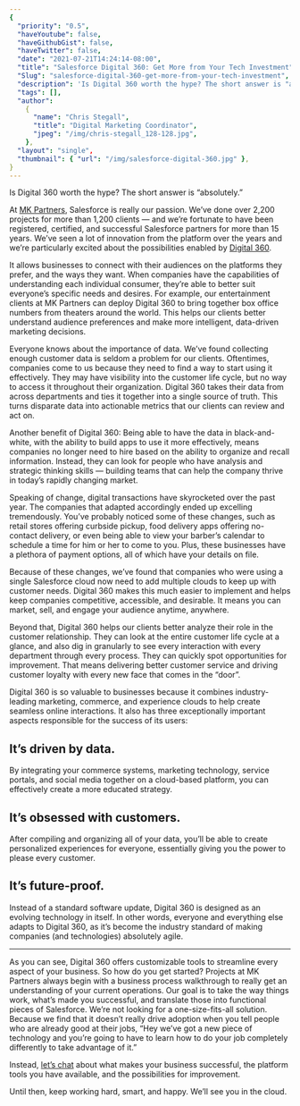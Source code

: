 ```yaml
---
{
  "priority": "0.5",
  "haveYoutube": false,
  "haveGithubGist": false,
  "haveTwitter": false,
  "date": "2021-07-21T14:24:14-08:00",
  "title": "Salesforce Digital 360: Get More from Your Tech Investment",
  "Slug": "salesforce-digital-360-get-more-from-your-tech-investment",
  "description": 'Is Digital 360 worth the hype? The short answer is "absolutely."',
  "tags": [],
  "author":
    {
      "name": "Chris Stegall",
      "title": "Digital Marketing Coordinator",
      "jpeg": "/img/chris-stegall_128-128.jpg",
    },
  "layout": "single",
  "thumbnail": { "url": "/img/salesforce-digital-360.jpg" },
}
---
```


Is Digital 360 worth the hype? The short answer is “absolutely.”

At [MK Partners](https://appexchange.salesforce.com/appxConsultingListingDetail?listingId=a0N30000001gF9jEAE&utm_source=mkp&utm_medium=referral&utm_campaign=logigear-mkp-tpp), Salesforce is really our passion. We’ve done over 2,200 projects for more than 1,200 clients — and we’re fortunate to have been registered, certified, and successful Salesforce partners for more than 15 years. We’ve seen a lot of innovation from the platform over the years and we’re particularly excited about the possibilities enabled by [Digital 360](https://www.salesforce.com/solutions/digital-360/overview/).

It allows businesses to connect with their audiences on the platforms they prefer, and the ways they want. When companies have the capabilities of understanding each individual consumer, they’re able to better suit everyone’s specific needs and desires. For example, our entertainment clients at MK Partners can deploy Digital 360 to bring together box office numbers from theaters around the world. This helps our clients better understand audience preferences and make more intelligent, data-driven marketing decisions.

Everyone knows about the importance of data. We’ve found collecting enough customer data is seldom a problem for our clients. Oftentimes, companies come to us because they need to find a way to start using it effectively. They may have visibility into the customer life cycle, but no way to access it throughout their organization. Digital 360 takes their data from across departments and ties it together into a single source of truth. This turns disparate data into actionable metrics that our clients can review and act on.

Another benefit of Digital 360: Being able to have the data in black-and-white, with the ability to build apps to use it more effectively, means companies no longer need to hire based on the ability to organize and recall information. Instead, they can look for people who have analysis and strategic thinking skills — building teams that can help the company thrive in today’s rapidly changing market.

Speaking of change, digital transactions have skyrocketed over the past year. The companies that adapted accordingly ended up excelling tremendously. You’ve probably noticed some of these changes, such as retail stores offering curbside pickup, food delivery apps offering no-contact delivery, or even being able to view your barber’s calendar to schedule a time for him or her to come to you. Plus, these businesses have a plethora of payment options, all of which have your details on file.

Because of these changes, we’ve found that companies who were using a single Salesforce cloud now need to add multiple clouds to keep up with customer needs. Digital 360 makes this much easier to implement and helps keep companies competitive, accessible, and desirable. It means you can market, sell, and engage your audience anytime, anywhere.

Beyond that, Digital 360 helps our clients better analyze their role in the customer relationship. They can look at the entire customer life cycle at a glance, and also dig in granularly to see every interaction with every department through every process. They can quickly spot opportunities for improvement. That means delivering better customer service and driving customer loyalty with every new face that comes in the “door”.

Digital 360 is so valuable to businesses because it combines industry-leading marketing, commerce, and experience clouds to help create seamless online interactions. It also has three exceptionally important aspects responsible for the success of its users:

## It’s driven by data.

By integrating your commerce systems, marketing technology, service portals, and social media together on a cloud-based platform, you can effectively create a more educated strategy.

## It’s obsessed with customers.

After compiling and organizing all of your data, you’ll be able to create personalized experiences for everyone, essentially giving you the power to please every customer.

## It’s future-proof.

Instead of a standard software update, Digital 360 is designed as an evolving technology in itself. In other words, everyone and everything else adapts to Digital 360, as it’s become the industry standard of making companies (and technologies) absolutely agile.

---

As you can see, Digital 360 offers customizable tools to streamline every aspect of your business. So how do you get started? Projects at MK Partners always begin with a business process walkthrough to really get an understanding of your current operations. Our goal is to take the way things work, what’s made you successful, and translate those into functional pieces of Salesforce. We’re not looking for a one-size-fits-all solution. Because we find that it doesn’t really drive adoption when you tell people who are already good at their jobs, “Hey we’ve got a new piece of technology and you’re going to have to learn how to do your job completely differently to take advantage of it.”

Instead, [let’s chat](https://appexchange.salesforce.com/appxConsultingListingDetail?listingId=a0N30000001gF9jEAE&utm_source=mkp&utm_medium=referral&utm_campaign=logigear-mkp-tpp) about what makes your business successful, the platform tools you have available, and the possibilities for improvement.

Until then, keep working hard, smart, and happy. We’ll see you in the cloud.
